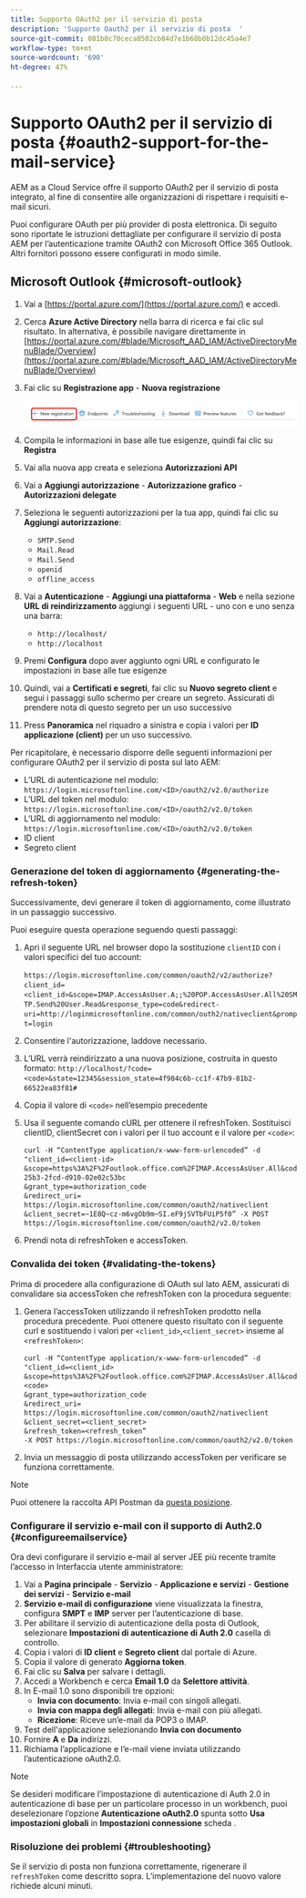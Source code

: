 ```yaml
---
title: Supporto OAuth2 per il servizio di posta
description: 'Supporto Oauth2 per il servizio di posta  '
source-git-commit: 081b0c70ceca0502cb84d7e1b68b0b12dc45a4e7
workflow-type: tm+mt
source-wordcount: '690'
ht-degree: 47%

---
```


# Supporto OAuth2 per il servizio di posta {#oauth2-support-for-the-mail-service}

AEM as a Cloud Service offre il supporto OAuth2 per il servizio di posta integrato, al fine di consentire alle organizzazioni di rispettare i requisiti e-mail sicuri.

Puoi configurare OAuth per più provider di posta elettronica. Di seguito sono riportate le istruzioni dettagliate per configurare il servizio di posta AEM per l’autenticazione tramite OAuth2 con Microsoft Office 365 Outlook. Altri fornitori possono essere configurati in modo simile.

## Microsoft Outlook {#microsoft-outlook}

1. Vai a [https://portal.azure.com/](https://portal.azure.com/) e accedi.
1. Cerca **Azure Active Directory** nella barra di ricerca e fai clic sul risultato. In alternativa, è possibile navigare direttamente in [https://portal.azure.com/#blade/Microsoft_AAD_IAM/ActiveDirectoryMenuBlade/Overview](https://portal.azure.com/#blade/Microsoft_AAD_IAM/ActiveDirectoryMenuBlade/Overview)
1. Fai clic su **Registrazione app** - **Nuova registrazione**

   ![](/help/forms/using/assets/outh_outlook.PNG)

1. Compila le informazioni in base alle tue esigenze, quindi fai clic su **Registra**
1. Vai alla nuova app creata e seleziona **Autorizzazioni API**
1. Vai a **Aggiungi autorizzazione** - **Autorizzazione grafico** - **Autorizzazioni delegate**
1. Seleziona le seguenti autorizzazioni per la tua app, quindi fai clic su **Aggiungi autorizzazione**:
   * `SMTP.Send`
   * `Mail.Read`
   * `Mail.Send`
   * `openid`
   * `offline_access`
1. Vai a **Autenticazione** - **Aggiungi una piattaforma** - **Web** e nella sezione **URL di reindirizzamento** aggiungi i seguenti URL - uno con e uno senza una barra:
   * `http://localhost/`
   * `http://localhost`
1. Premi **Configura** dopo aver aggiunto ogni URL e configurato le impostazioni in base alle tue esigenze
1. Quindi, vai a **Certificati e segreti**, fai clic su **Nuovo segreto client** e segui i passaggi sullo schermo per creare un segreto. Assicurati di prendere nota di questo segreto per un uso successivo
1. Press **Panoramica** nel riquadro a sinistra e copia i valori per **ID applicazione (client)** per un uso successivo.

Per ricapitolare, è necessario disporre delle seguenti informazioni per configurare OAuth2 per il servizio di posta sul lato AEM:

* L’URL di autenticazione nel modulo: `https://login.microsoftonline.com/<ID>/oauth2/v2.0/authorize`
* L’URL del token nel modulo: `https://login.microsoftonline.com/<ID>/oauth2/v2.0/token`
* L’URL di aggiornamento nel modulo: `https://login.microsoftonline.com/<ID>/oauth2/v2.0/token`
* ID client
* Segreto client

### Generazione del token di aggiornamento {#generating-the-refresh-token}

Successivamente, devi generare il token di aggiornamento, come illustrato in un passaggio successivo.

Puoi eseguire questa operazione seguendo questi passaggi:

1. Apri il seguente URL nel browser dopo la sostituzione `clientID` con i valori specifici del tuo account:

   ```https://login.microsoftonline.com/common/oauth2/v2/authorize?client_id=<client_id>&scope=IMAP.AccessAsUser.A;;%20POP.AccessAsUser.All%20SMTP.Send%20User.Read&response_type=code&redirect-uri=http://loginmicrosoftonline.com/common/outh2/nativeclient&prompt=login```

1. Consentire l&#39;autorizzazione, laddove necessario.
1. L’URL verrà reindirizzato a una nuova posizione, costruita in questo formato: `http://localhost/?code=<code>&state=12345&session_state=4f984c6b-cc1f-47b9-81b2-66522ea83f81#`
1. Copia il valore di `<code>` nell’esempio precedente
1. Usa il seguente comando cURL per ottenere il refreshToken. Sostituisci clientID, clientSecret con i valori per il tuo account e il valore per `<code>`:

   ```
   curl -H “ContentType application/x-www-form-urlencoded” -d 
   "client_id=<client-id>
   &scope=https%3A%2F%2Foutlook.office.com%2FIMAP.AccessAsUser.All&code=M.R3_BAY.1bf609bf-25b3-2fcd-d910-02e02c53bc
   &grant_type=authorization_code
   &redirect_uri= https://login.microsoftonline.com/common/oauth2/nativeclient
   &client_secret=~1E8Q~cz-m6vgOb9m~SI.eF9jSVTbFUiP5f0” -X POST https://login.microsoftonline.com/common/oauth2/v2.0/token
   ```

1. Prendi nota di refreshToken e accessToken.

### Convalida dei token {#validating-the-tokens}

Prima di procedere alla configurazione di OAuth sul lato AEM, assicurati di convalidare sia accessToken che refreshToken con la procedura seguente:

1. Genera l’accessToken utilizzando il refreshToken prodotto nella procedura precedente. Puoi ottenere questo risultato con il seguente curl e sostituendo i valori per `<client_id>`,`<client_secret>` insieme al `<refreshToken>`:

   ```
   curl -H “ContentType application/x-www-form-urlencoded” -d 
   "client_id=<client_id>
   &scope=https%3A%2F%2Foutlook.office.com%2FIMAP.AccessAsUser.All&code=<code>
   &grant_type=authorization_code
   &redirect_uri= https://login.microsoftonline.com/common/oauth2/nativeclient
   &client_secret=<client_secret>
   &refresh_token=<refresh_token” 
   -X POST https://login.microsoftonline.com/common/oauth2/v2.0/token
   ```

1. Invia un messaggio di posta utilizzando accessToken per verificare se funziona correttamente.

>[!NOTE]
>
> Puoi ottenere la raccolta API Postman da [questa posizione](https://docs.microsoft.com/it-it/azure/active-directory/develop/v2-oauth2-auth-code-flow).

### Configurare il servizio e-mail con il supporto di Auth2.0 {#configureemailservice}

Ora devi configurare il servizio e-mail al server JEE più recente tramite l’accesso in Interfaccia utente amministratore:

1. Vai a **Pagina principale** - **Servizio** - **Applicazione e servizi** - **Gestione dei servizi** - **Servizio e-mail**
1. **Servizio e-mail di configurazione** viene visualizzata la finestra, configura **SMPT** e **IMP** server per l’autenticazione di base.
1. Per abilitare il servizio di autenticazione della posta di Outlook, selezionare **Impostazioni di autenticazione di Auth 2.0** casella di controllo.
1. Copia i valori di **ID client** e **Segreto client** dal portale di Azure.
1. Copia il valore di generato **Aggiorna token**.
1. Fai clic su **Salva** per salvare i dettagli.
1. Accedi a Workbench e cerca **Email 1.0** da **Selettore attività**.
1. In E-mail 1.0 sono disponibili tre opzioni:
   * **Invia con documento**: Invia e-mail con singoli allegati.
   * **Invia con mappa degli allegati**: Invia e-mail con più allegati.
   * **Ricezione**: Riceve un’e-mail da POP3 o IMAP.
1. Test dell&#39;applicazione selezionando **Invia con documento**
1. Fornire **A** e **Da** indirizzi.
1. Richiama l’applicazione e l’e-mail viene inviata utilizzando l’autenticazione oAuth2.0.

>[!NOTE]
>
> Se desideri modificare l’impostazione di autenticazione di Auth 2.0 in autenticazione di base per un particolare processo in un workbench, puoi deselezionare l’opzione **Autenticazione oAuth2.0** spunta sotto **Usa impostazioni globali** in **Impostazioni connessione** scheda .

### Risoluzione dei problemi {#troubleshooting}

Se il servizio di posta non funziona correttamente, rigenerare il `refreshToken` come descritto sopra. L’implementazione del nuovo valore richiede alcuni minuti.


